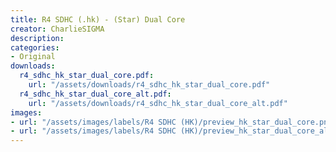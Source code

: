 ```yaml
---
title: R4 SDHC (.hk) - (Star) Dual Core
creator: CharlieSIGMA
description:
categories:
- Original
downloads:
  r4_sdhc_hk_star_dual_core.pdf:
    url: "/assets/downloads/r4_sdhc_hk_star_dual_core.pdf"
  r4_sdhc_hk_star_dual_core_alt.pdf:
    url: "/assets/downloads/r4_sdhc_hk_star_dual_core_alt.pdf"
images:
- url: "/assets/images/labels/R4 SDHC (HK)/preview_hk_star_dual_core.png"
- url: "/assets/images/labels/R4 SDHC (HK)/preview_hk_star_dual_core_alt.png"
---
```


